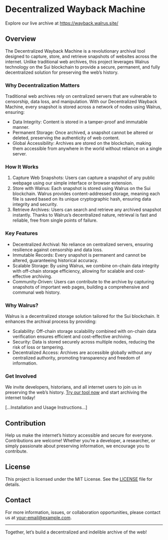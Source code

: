 # Decentralized Wayback Machine

Explore our live archive at https://wayback.walrus.site/
## Overview

The Decentralized Wayback Machine is a revolutionary archival tool designed to capture, store, and retrieve snapshots of websites across the internet. Unlike traditional web archives, this project leverages Walrus technology on the Sui blockchain to provide a secure, permanent, and fully decentralized solution for preserving the web’s history.

### Why Decentralization Matters

Traditional web archives rely on centralized servers that are vulnerable to censorship, data loss, and manipulation. With our Decentralized Wayback Machine, every snapshot is stored across a network of nodes using Walrus, ensuring:

- Data Integrity: Content is stored in a tamper-proof and immutable manner.
- Permanent Storage: Once archived, a snapshot cannot be altered or deleted, preserving the authenticity of web content.
- Global Accessibility: Archives are stored on the blockchain, making them accessible from anywhere in the world without reliance on a single server.

### How It Works

1. Capture Web Snapshots: Users can capture a snapshot of any public webpage using our simple interface or browser extension.
2. Store with Walrus: Each snapshot is stored using Walrus on the Sui blockchain. Walrus provides content-addressed storage, meaning each file is saved based on its unique cryptographic hash, ensuring data integrity and security.
3. Retrieve Archives: Users can search and retrieve any archived snapshot instantly. Thanks to Walrus’s decentralized nature, retrieval is fast and reliable, free from single points of failure.

### Key Features

- Decentralized Archival: No reliance on centralized servers, ensuring resilience against censorship and data loss.
- Immutable Records: Every snapshot is permanent and cannot be altered, guaranteeing historical accuracy.
- Scalable Storage: By using Walrus, we combine on-chain data integrity with off-chain storage efficiency, allowing for scalable and cost-effective archiving.
- Community-Driven: Users can contribute to the archive by capturing snapshots of important web pages, building a comprehensive and communal web history.

### Why Walrus?

Walrus is a decentralized storage solution tailored for the Sui blockchain. It enhances the archival process by providing:

- Scalability: Off-chain storage scalability combined with on-chain data verification ensures efficient and cost-effective archiving.
- Security: Data is stored securely across multiple nodes, reducing the risk of loss or tampering.
- Decentralized Access: Archives are accessible globally without any centralized authority, promoting transparency and freedom of information.

### Get Involved

We invite developers, historians, and all internet users to join us in preserving the web’s history. [Try our tool now](https://decentralizedwayback.walrus.site) and start archiving the internet today!

[...Installation and Usage Instructions...]

## Contribution

Help us make the internet’s history accessible and secure for everyone. Contributions are welcome! Whether you’re a developer, a researcher, or simply passionate about preserving information, we encourage you to contribute.

## License

This project is licensed under the MIT License. See the [LICENSE](LICENSE) file for details.

## Contact

For more information, issues, or collaboration opportunities, please contact us at [your-email@example.com](mailto:your-email@example.com).

---

Together, let’s build a decentralized and indelible archive of the web!
